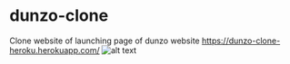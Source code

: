 # dunzo-clone
Clone website of launching page of dunzo website 
https://dunzo-clone-heroku.herokuapp.com/
![alt text](https://github.com/vallabsri182000/dunzo-clone/blob/ss/d1.png?raw=true)
